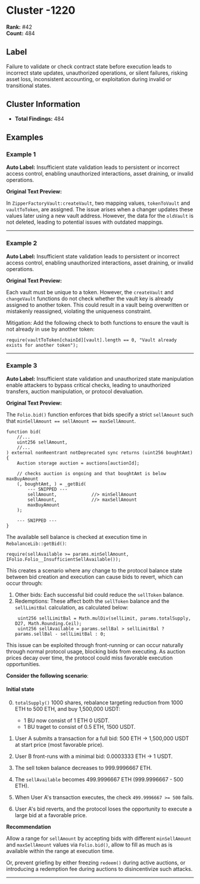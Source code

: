 # Cluster -1220

**Rank:** #42  
**Count:** 484  

## Label
Failure to validate or check contract state before execution leads to incorrect state updates, unauthorized operations, or silent failures, risking asset loss, inconsistent accounting, or exploitation during invalid or transitional states.

## Cluster Information
- **Total Findings:** 484

## Examples

### Example 1

**Auto Label:** Insufficient state validation leads to persistent or incorrect access control, enabling unauthorized interactions, asset draining, or invalid operations.  

**Original Text Preview:**

In `ZipperFactoryVault:createVault`, two mapping values, `tokenToVault` and `vaultToToken`, are assigned. The issue arises when a changer updates these values later using a new vault address. However, the data for the `oldVault` is not deleted, leading to potential issues with outdated mappings.

---
### Example 2

**Auto Label:** Insufficient state validation leads to persistent or incorrect access control, enabling unauthorized interactions, asset draining, or invalid operations.  

**Original Text Preview:**

Each vault must be unique to a token. However, the `createVault` and `changeVault` functions do not check whether the vault key is already assigned to another token. This could result in a vault being overwritten or mistakenly reassigned, violating the uniqueness constraint.

Mitigation:
Add the following check to both functions to ensure the vault is not already in use by another token:

```solidity
require(vaultToToken[chainId][vault].length == 0, "Vault already exists for another token");
```

---
### Example 3

**Auto Label:** Insufficient state validation and unauthorized state manipulation enable attackers to bypass critical checks, leading to unauthorized transfers, auction manipulation, or protocol devaluation.  

**Original Text Preview:**

The `Folio.bid()` function enforces that bids specify a strict `sellAmount` such that `minSellAmount == sellAmount == maxSellAmount`.

```solidity
function bid(
    //...
    uint256 sellAmount,
    //...
) external nonReentrant notDeprecated sync returns (uint256 boughtAmt) {
    Auction storage auction = auctions[auctionId];

    // checks auction is ongoing and that boughtAmt is below maxBuyAmount
    (, boughtAmt, ) = _getBid(
        --- SNIPPED ---
        sellAmount,             //> minSellAmount
        sellAmount,             //> maxSellAmount
        maxBuyAmount
    );

    --- SNIPPED ---
}
```

The available sell balance is checked at execution time in `RebalanceLib::getBid()`:

```solidity
require(sellAvailable >= params.minSellAmount, IFolio.Folio__InsufficientSellAvailable());
```

This creates a scenario where any change to the protocol balance state between bid creation and execution can cause bids to revert, which can occur through:

1. Other bids: Each successful bid could reduce the `sellToken` balance.
2. Redemptions: These affect both the `sellToken` balance and the `sellLimitBal` calculation, as calculated below:
   ```solidity
    uint256 sellLimitBal = Math.mulDiv(sellLimit, params.totalSupply, D27, Math.Rounding.Ceil);
    uint256 sellAvailable = params.sellBal > sellLimitBal ? params.sellBal - sellLimitBal : 0;
   ```

This issue can be exploited through front-running or can occur naturally through normal protocol usage, blocking bids from executing.
As auction prices decay over time, the protocol could miss favorable execution opportunities.

**Consider the following scenario**:

#### Initial state

0. `totalSupply()` 1000 shares, rebalance targeting reduction from 1000 ETH to 500 ETH, and buy 1,500,000 USDT:

   - 1 BU now consist of 1 ETH 0 USDT.
   - 1 BU traget to consist of 0.5 ETH, 1500 USDT.

1. User A submits a transaction for a full bid: 500 ETH → 1,500,000 USDT at start price (most favorable price).
2. User B front-runs with a minimal bid: 0.0003333 ETH → 1 USDT.
3. The sell token balance decreases to 999.9996667 ETH.
4. The `sellAvailable` becomes 499.9996667 ETH (999.9996667 - 500 ETH).
5. When User A's transaction executes, the check `499.9996667 >= 500` fails.
6. User A's bid reverts, and the protocol loses the opportunity to execute a large bid at a favorable price.

**Recommendation**

Allow a range for `sellAmount` by accepting bids with different `minSellAmount` and `maxSellAmount` values via `Folio.bid()`, allow to fill as much as is available within the range at execution time.

Or, prevent griefing by either freezing `redeem()` during active auctions, or introducing a redemption fee during auctions to disincentivize such attacks.

---
